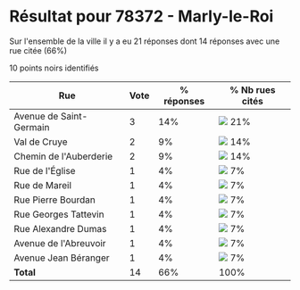 # Résultat pour 78372 - Marly-le-Roi

Sur l'ensemble de la ville il y a eu 21 réponses dont 14 réponses avec une rue citée (66%)

10 points noirs identifiés

| Rue | Vote | % réponses | % Nb rues cités|
|-----|------|------------|----------------|
| Avenue de Saint-Germain | 3 | 14% | <img src="../../img/bar_21.gif" />&nbsp;21%|
| Val de Cruye | 2 | 9% | <img src="../../img/bar_14.gif" />&nbsp;14%|
| Chemin de l'Auberderie | 2 | 9% | <img src="../../img/bar_14.gif" />&nbsp;14%|
| Rue de l'Église | 1 | 4% | <img src="../../img/bar_7.gif" />&nbsp;7%|
| Rue de Mareil | 1 | 4% | <img src="../../img/bar_7.gif" />&nbsp;7%|
| Rue Pierre Bourdan | 1 | 4% | <img src="../../img/bar_7.gif" />&nbsp;7%|
| Rue Georges Tattevin | 1 | 4% | <img src="../../img/bar_7.gif" />&nbsp;7%|
| Rue Alexandre Dumas | 1 | 4% | <img src="../../img/bar_7.gif" />&nbsp;7%|
| Avenue de l'Abreuvoir | 1 | 4% | <img src="../../img/bar_7.gif" />&nbsp;7%|
| Avenue Jean Béranger | 1 | 4% | <img src="../../img/bar_7.gif" />&nbsp;7%|
| **Total** | 14 | 66% | 100%|
